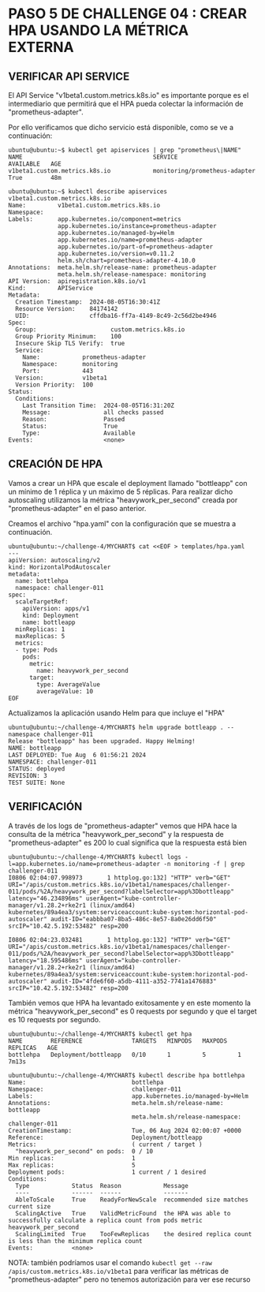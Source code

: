 # PASO 5 DE CHALLENGE 04 : CREAR HPA USANDO LA MÉTRICA EXTERNA

## VERIFICAR API SERVICE

El API Service "v1beta1.custom.metrics.k8s.io" es importante porque es el intermediario que permitirá que el HPA pueda colectar la información de "prometheus-adapter".

Por ello verificamos que dicho servicio está disponible, como se ve a continuación:

```
ubuntu@ubuntu:~$ kubectl get apiservices | grep "prometheus\|NAME"
NAME                                     SERVICE                         AVAILABLE   AGE
v1beta1.custom.metrics.k8s.io            monitoring/prometheus-adapter   True        48m
```
```
ubuntu@ubuntu:~$ kubectl describe apiservices v1beta1.custom.metrics.k8s.io
Name:         v1beta1.custom.metrics.k8s.io
Namespace:
Labels:       app.kubernetes.io/component=metrics
              app.kubernetes.io/instance=prometheus-adapter
              app.kubernetes.io/managed-by=Helm
              app.kubernetes.io/name=prometheus-adapter
              app.kubernetes.io/part-of=prometheus-adapter
              app.kubernetes.io/version=v0.11.2
              helm.sh/chart=prometheus-adapter-4.10.0
Annotations:  meta.helm.sh/release-name: prometheus-adapter
              meta.helm.sh/release-namespace: monitoring
API Version:  apiregistration.k8s.io/v1
Kind:         APIService
Metadata:
  Creation Timestamp:  2024-08-05T16:30:41Z
  Resource Version:    84174142
  UID:                 cffdba16-ff7a-4149-8c49-2c56d2be4946
Spec:
  Group:                     custom.metrics.k8s.io
  Group Priority Minimum:    100
  Insecure Skip TLS Verify:  true
  Service:
    Name:            prometheus-adapter
    Namespace:       monitoring
    Port:            443
  Version:           v1beta1
  Version Priority:  100
Status:
  Conditions:
    Last Transition Time:  2024-08-05T16:31:20Z
    Message:               all checks passed
    Reason:                Passed
    Status:                True
    Type:                  Available
Events:                    <none>
```

## CREACIÓN DE HPA

Vamos a crear un HPA que escale el deployment llamado "bottleapp" con un mínimo de 1 réplica y un máximo de 5 réplicas. Para realizar dicho autoscaling utilizamos la métrica "heavywork_per_second" creada por "prometheus-adapter" en el paso anterior.

Creamos el archivo "hpa.yaml" con la configuración que se muestra a continuación. 

```
ubuntu@ubuntu:~/challenge-4/MYCHART$ cat <<EOF > templates/hpa.yaml
---
apiVersion: autoscaling/v2
kind: HorizontalPodAutoscaler
metadata:
  name: bottlehpa
  namespace: challenger-011
spec:
  scaleTargetRef:
    apiVersion: apps/v1
    kind: Deployment
    name: bottleapp
  minReplicas: 1
  maxReplicas: 5
  metrics:
  - type: Pods
    pods:
      metric:
        name: heavywork_per_second
      target:
        type: AverageValue
        averageValue: 10
EOF
```

Actualizamos la aplicación usando Helm para que incluye el "HPA"

```
ubuntu@ubuntu:~/challenge-4/MYCHART$ helm upgrade bottleapp . --namespace challenger-011
Release "bottleapp" has been upgraded. Happy Helming!
NAME: bottleapp
LAST DEPLOYED: Tue Aug  6 01:56:21 2024
NAMESPACE: challenger-011
STATUS: deployed
REVISION: 3
TEST SUITE: None
```



## VERIFICACIÓN

A través de los logs de "prometheus-adapter" vemos que HPA hace la consulta de la métrica "heavywork_per_second" y la respuesta de "prometheus-adapter" es 200 lo cual significa que la respuesta está bien

```
ubuntu@ubuntu:~/challenge-4/MYCHART$ kubectl logs -l=app.kubernetes.io/name=prometheus-adapter -n monitoring -f | grep challenger-011
I0806 02:04:07.998973       1 httplog.go:132] "HTTP" verb="GET" URI="/apis/custom.metrics.k8s.io/v1beta1/namespaces/challenger-011/pods/%2A/heavywork_per_second?labelSelector=app%3Dbottleapp" latency="46.234896ms" userAgent="kube-controller-manager/v1.28.2+rke2r1 (linux/amd64) kubernetes/89a4ea3/system:serviceaccount:kube-system:horizontal-pod-autoscaler" audit-ID="eabbba07-8ba5-486c-8e57-8a0e26dd6f50" srcIP="10.42.5.192:53482" resp=200

I0806 02:04:23.032481       1 httplog.go:132] "HTTP" verb="GET" URI="/apis/custom.metrics.k8s.io/v1beta1/namespaces/challenger-011/pods/%2A/heavywork_per_second?labelSelector=app%3Dbottleapp" latency="18.595486ms" userAgent="kube-controller-manager/v1.28.2+rke2r1 (linux/amd64) kubernetes/89a4ea3/system:serviceaccount:kube-system:horizontal-pod-autoscaler" audit-ID="4fde6f60-a5db-4111-a352-7741a1476883" srcIP="10.42.5.192:53482" resp=200
```

También vemos que HPA ha levantado exitosamente y en este momento la métrica "heavywork_per_second" es 0 requests por segundo y que el target es 10 requests por segundo.

```
ubuntu@ubuntu:~/challenge-4/MYCHART$ kubectl get hpa
NAME        REFERENCE              TARGETS   MINPODS   MAXPODS   REPLICAS   AGE
bottlehpa   Deployment/bottleapp   0/10      1         5         1          7m13s

ubuntu@ubuntu:~/challenge-4/MYCHART$ kubectl describe hpa bottlehpa
Name:                              bottlehpa
Namespace:                         challenger-011
Labels:                            app.kubernetes.io/managed-by=Helm
Annotations:                       meta.helm.sh/release-name: bottleapp
                                   meta.helm.sh/release-namespace: challenger-011
CreationTimestamp:                 Tue, 06 Aug 2024 02:00:07 +0000
Reference:                         Deployment/bottleapp
Metrics:                           ( current / target )
  "heavywork_per_second" on pods:  0 / 10
Min replicas:                      1
Max replicas:                      5
Deployment pods:                   1 current / 1 desired
Conditions:
  Type            Status  Reason            Message
  ----            ------  ------            -------
  AbleToScale     True    ReadyForNewScale  recommended size matches current size
  ScalingActive   True    ValidMetricFound  the HPA was able to successfully calculate a replica count from pods metric heavywork_per_second
  ScalingLimited  True    TooFewReplicas    the desired replica count is less than the minimum replica count
Events:           <none>
```

NOTA: también podríamos usar el comando `kubectl get --raw /apis/custom.metrics.k8s.io/v1beta1` para verificar las métricas de "prometheus-adapter" pero no tenemos autorización para ver ese recurso


